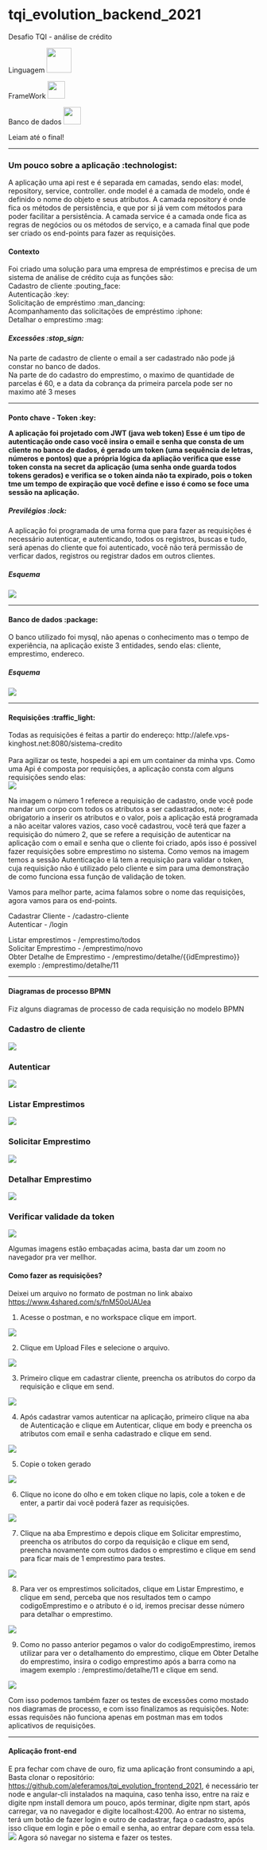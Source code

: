 # tqi_evolution_backend_2021
Desafio TQI - análise de crédito

Linguagem
<img src="https://svgshare.com/i/dPV.svg" width="50px">

FrameWork
<img src="https://svgshare.com/i/dN3.svg" width="35px">

Banco de dados
<img src="https://svgshare.com/i/dNy.svg" width="35px">

Leiam até o final!
______________________________________________________________________________________________________________________________________________________________
<h3>Um pouco sobre a aplicação :technologist:</h3>

A aplicação uma api rest e é separada em camadas, sendo elas: model, repository, service, controller.
onde model é a camada de modelo, onde é definido o nome do objeto e seus atributos. A camada repository é onde fica os métodos de persistência, e que por si já vem com métodos para poder facilitar a persistência. A camada service é a camada onde fica as regras de negócios ou os métodos de serviço, e a camada final que pode ser criado os end-points para fazer as requisições.

<h4>Contexto</h4>
Foi criado uma solução para uma empresa de empréstimos e precisa de um sistema de análise de crédito cuja as funções são: <br>
Cadastro de cliente :pouting_face:<br>
Autenticação :key:<br>
Solicitação de empréstimo :man_dancing:<br>
Acompanhamento das solicitações de empréstimo :iphone:<br> 
Detalhar o emprestimo :mag:
<h5>Excessões :stop_sign:</h5> 

Na parte de cadastro de cliente o email a ser cadastrado não pode já constar no banco de dados. <br>
Na parte de do cadastro do emprestimo, o maximo de quantidade de parcelas é 60, e a data da cobrança da primeira parcela pode ser no maximo até 3 meses
______________________________________________________________________________________________________________________________________________________________
<h4>Ponto chave - Token :key:</4>

A aplicação foi projetado com JWT (java web token)
Esse é um tipo de autenticação onde caso você insira o email e senha que consta de um cliente no banco de dados, é gerado um token (uma sequência de letras, números e pontos) que a própria lógica da apliação verifica que esse token consta na secret da aplicação (uma senha onde guarda todos tokens gerados) e verifica se o token ainda não ta expirado, pois o token tme um tempo de expiração que você define e isso é como se foce uma sessão na aplicação. 
<h5>Previlégios :lock:</h5>
A aplicação foi programada de uma forma que para fazer as requisições é necessário autenticar, e autenticando, todos os registros, buscas e tudo, será apenas do cliente que foi autenticado, você não terá permissão de verficar dados, registros ou registrar dados em outros clientes.

<h5> Esquema </h5>
<img src="https://i.imgur.com/g6rGRNL.jpeg">

______________________________________________________________________________________________________________________________________________________________
<h4> Banco de dados :package:</h4>
O banco utilizado foi mysql, não apenas o conhecimento mas o tempo de experiência, na aplicação existe 3 entidades, sendo elas: cliente, emprestimo, endereco.

<h5> Esquema </h5>
<img src="https://i.imgur.com/oQ90uE1.png">

_____________________________________________________________________________________________________________________________________________________________
<h4> Requisições :traffic_light:</h4>
Todas as requisições é feitas a partir do endereço: http://alefe.vps-kinghost.net:8080/sistema-credito <br><br> Para agilizar os teste, hospedei a api em um container da minha vps.
Como uma Api é composta por requisições, a aplicação consta com alguns requisições sendo elas: <br>
<img src="https://i.imgur.com/E1xKkiO.png">

Na imagem o número 1 referece a requisição de cadastro, onde você pode mandar um corpo com todos os atributos a ser cadastrados, note: é obrigatorio a inserir os atributos e o valor, pois a aplicação está programada a não aceitar valores vazios, caso você cadastrou, você terá que fazer a requisição do número 2, que se refere a requisição de autenticar na aplicação com o email e senha que o cliente foi criado, após isso é possivel fazer requisições sobre emprestimo no sistema. Como vemos na imagem temos a sessão Autenticação e lá tem a requisição para validar o token, cuja requisição não é utilizado pelo cliente e sim para uma demonstração de como funciona essa função de validação de token.<br>

Vamos para melhor parte, acima falamos sobre o nome das requisições, agora vamos para os end-points.

Cadastrar Cliente - /cadastro-cliente <br>
Autenticar - /login <br>

Listar emprestimos - /emprestimo/todos <br>
Solicitar Emprestimo - /emprestimo/novo <br>
Obter Detalhe de Emprestimo - /emprestimo/detalhe/{{idEmprestimo}} exemplo : /emprestimo/detalhe/11

_____________________________________________________________________________________________________________________________________________________________
<h4>Diagramas de processo BPMN</h4>
Fiz alguns diagramas de processo de cada requisição no modelo BPMN <br>

<h3> Cadastro de cliente </h3>
<img src="https://i.imgur.com/LTkkELX.jpeg">

<h3> Autenticar </h3>
<img src="https://i.imgur.com/tS2gnHF.jpeg">

<h3> Listar Emprestimos </h3>
<img src="https://i.imgur.com/pdP5s1Q.jpg">

<h3> Solicitar Emprestimo </h3>
<img src="https://i.imgur.com/T5zetyT.jpg">

<h3> Detalhar Emprestimo </h3>
<img src="https://i.imgur.com/HgPzDqs.jpg">

<h3> Verificar validade da token </h3>
<img src="https://i.imgur.com/hioUvLr.jpg">

Algumas imagens estão embaçadas acima, basta dar um zoom no navegador pra ver mellhor.

<h4> Como fazer as requisições? </h4>

Deixei um arquivo no formato de postman no link abaixo <br>
https://www.4shared.com/s/fnM50oUAUea

1. Acesse o postman, e no workspace clique em import.
<img src="https://i.imgur.com/tsffQwK.png">

2. Clique em Upload Files e selecione o arquivo.
<img src="https://i.imgur.com/sNPE6xb.png">

3. Primeiro clique em cadastrar cliente, preencha os atributos do corpo da requisição e clique em send.
<img src="https://i.imgur.com/ddhvPHh.png">

4. Após cadastrar vamos autenticar na aplicação, primeiro clique na aba de Autenticação e clique em Autenticar, clique em body e preencha os atributos com email e senha cadastrado e clique em send.
<img src="https://i.imgur.com/ierf1SN.png">

5. Copie o token gerado
<img src="https://i.imgur.com/92I3K5e.png">

6. Clique no icone do olho e em token clique no lapis, cole a token e de enter, a partir dai você poderá fazer as requisições.
<img src="https://i.ibb.co/zH2WZNV/image.png">

7. Clique na aba Emprestimo e depois clique em Solicitar emprestimo, preencha os atributos do corpo da requisição e clique em send, preencha novamente com outros dados o emprestimo e clique em send para ficar mais de 1 emprestimo para testes.
<img src="https://i.ibb.co/qg2LzZ5/image.png">

8. Para ver os emprestimos solicitados, clique em Listar Emprestimo, e clique em send, perceba que nos resultados tem o campo codigoEmprestimo e o atributo é o id, iremos precisar desse número para detalhar o emprestimo.
<img src="https://i.ibb.co/LgXX5dv/image.png">

9. Como no passo anterior pegamos o valor do codigoEmprestimo, iremos utilizar para ver o detalhamento do emprestimo, clique em Obter Detalhe do emprestimo, insira o codigo emprestimo após a barra como na imagem exemplo : /emprestimo/detalhe/11 e clique em send.
<img src="https://i.ibb.co/280syP6/image.png">

Com isso podemos também fazer os testes de excessões como mostado nos diagramas de processo, e com isso finalizamos as requisições. Note: essas requisões não funciona apenas em postman mas em todos aplicativos de requisições.

_______________________________________________________________________________________________________________________________________________________________________
<h4> Aplicação front-end</h4>

E pra fechar com chave de ouro, fiz uma aplicação front consumindo a api, Basta clonar o repositório: https://github.com/aleferamos/tqi_evolution_frontend_2021, é necessário ter node e angular-cli instalados na maquina, caso tenha isso, entre na raiz e digite npm install demora um pouco, após terminar, digite npm start, após carregar, va no navegador e digite localhost:4200.
Ao entrar no sistema, terá um botão de fazer login e outro de cadastrar, faça o cadastro, após isso clique em login e põe o email e senha, ao entrar depare com essa tela.
<img src="https://i.imgur.com/NZmasuN.png">
Agora só navegar no sistema e fazer os testes.
